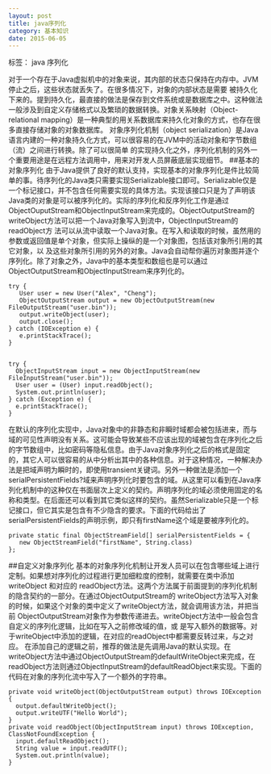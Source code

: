 ```yaml
---
layout: post
title: java序列化
category: 基本知识
date: 2015-06-05
---
```


标签： java  序列化

<!-- more -->

对于一个存在于Java虚拟机中的对象来说，其内部的状态只保持在内存中。JVM停止之后，这些状态就丢失了。在很多情况下，对象的内部状态是需要 被持久化下来的。提到持久化，最直接的做法是保存到文件系统或是数据库之中。这种做法一般涉及到自定义存储格式以及繁琐的数据转换。对象关系映射（Object-relational mapping）是一种典型的用关系数据库来持久化对象的方式，也存在很多直接存储对象的对象数据库。 对象序列化机制（object serialization）是Java语言内建的一种对象持久化方式，可以很容易的在JVM中的活动对象和字节数组（流）之间进行转换。除了可以很简单 的实现持久化之外，序列化机制的另外一个重要用途是在远程方法调用中，用来对开发人员屏蔽底层实现细节。
##基本的对象序列化
 由于Java提供了良好的默认支持，实现基本的对象序列化是件比较简单的事。待序列化的Java类只需要实现Serializable接口即可。Serializable仅是一个标记接口，并不包含任何需要实现的具体方法。实现该接口只是为了声明该Java类的对象是可以被序列化的。实际的序列化和反序列化工作是通过ObjectOuputStream和ObjectInputStream来完成的。ObjectOutputStream的writeObject方法可以把一个Java对象写入到流中，ObjectInputStream的readObject方 法可以从流中读取一个Java对象。在写入和读取的时候，虽然用的参数或返回值是单个对象，但实际上操纵的是一个对象图，包括该对象所引用的其它对象，以 及这些对象所引用的另外的对象。Java会自动帮你遍历对象图并逐个序列化。除了对象之外，Java中的基本类型和数组也是可以通过 ObjectOutputStream和ObjectInputStream来序列化的。


    try {
       User user = new User("Alex", "Cheng");
       ObjectOutputStream output = new ObjectOutputStream(new FileOutputStream("user.bin"));
       output.writeObject(user);
       output.close();
    } catch (IOException e) {
       e.printStackTrace();
    }


    try {
      ObjectInputStream input = new ObjectInputStream(new FileInputStream("user.bin"));
      User user = (User) input.readObject();
      System.out.println(user);
    } catch (Exception e) {
      e.printStackTrace();
    }

在默认的序列化实现中，Java对象中的非静态和非瞬时域都会被包括进来，而与域的可见性声明没有关系。这可能会导致某些不应该出现的域被包含在序列化之后的字节数组中，比如密码等隐私信息。由于Java对象序列化之后的格式是固定的，其它人可以很容易的从中分析出其中的各种信息。对于这种情况，一种解决办法是把域声明为瞬时的，即使用transient关键词。另外一种做法是添加一个serialPersistentFields?域来声明序列化时要包含的域。从这里可以看到在Java序列化机制中的这种仅在书面层次上定义的契约。声明序列化的域必须使用固定的名称和类型。在后面还可以看到其它类似这样的契约。虽然Serializable只是一个标记接口，但它其实是包含有不少隐含的要求。下面的代码给出了 serialPersistentFields的声明示例，即只有firstName这个域是要被序列化的。

    private static final ObjectStreamField[] serialPersistentFields = {
       new ObjectStreamField("firstName", String.class)
    };
##自定义对象序列化
基本的对象序列化机制让开发人员可以在包含哪些域上进行定制。如果想对序列化的过程进行更加细粒度的控制，就需要在类中添加writeObject 和对应的 readObject方法。这两个方法属于前面提到的序列化机制的隐含契约的一部分。在通过ObjectOutputStream的 writeObject方法写入对象的时候，如果这个对象的类中定义了writeObject方法，就会调用该方法，并把当前 ObjectOutputStream对象作为参数传递进去。writeObject方法中一般会包含自定义的序列化逻辑，比如在写入之前修改域的值，或 是写入额外的数据等。对于writeObject中添加的逻辑，在对应的readObject中都需要反转过来，与之对应。
  在添加自己的逻辑之前，推荐的做法是先调用Java的默认实现。在writeObject方法中通过ObjectOutputStream的defaultWriteObject来完成，在readObject方法则通过ObjectInputStream的defaultReadObject来实现。下面的代码在对象的序列化流中写入了一个额外的字符串。


    private void writeObject(ObjectOutputStream output) throws IOException {
      output.defaultWriteObject();
      output.writeUTF("Hello World");
    }
    private void readObject(ObjectInputStream input) throws IOException, ClassNotFoundException {
      input.defaultReadObject();
      String value = input.readUTF();
      System.out.println(value);
    }

